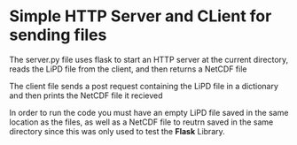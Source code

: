 # Simple HTTP Server and CLient for sending files

The server.py file uses flask to start an HTTP server at the current directory, reads the LiPD file from the client, and then returns a NetCDF file

The client file sends a post request containing the LiPD file in a dictionary and then prints the NetCDF file it recieved

In order to run the code you must have an empty LiPD file saved in the same location as the files, as well as a NetCDF file to reutrn saved in the same directory since this was only used to test the **Flask** Library. 
